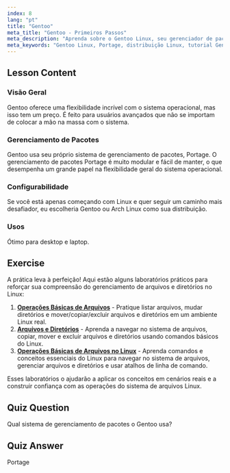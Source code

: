 ```yaml
---
index: 8
lang: "pt"
title: "Gentoo"
meta_title: "Gentoo - Primeiros Passos"
meta_description: "Aprenda sobre o Gentoo Linux, seu gerenciador de pacotes Portage e sua alta configurabilidade. Descubra se esta distro flexível é ideal para sua jornada avançada no Linux."
meta_keywords: "Gentoo Linux, Portage, distribuição Linux, tutorial Gentoo, Linux para iniciantes, guia Linux, configurabilidade Gentoo"
---
```


## Lesson Content

### Visão Geral

Gentoo oferece uma flexibilidade incrível com o sistema operacional, mas isso tem um preço. É feito para usuários avançados que não se importam de colocar a mão na massa com o sistema.

### Gerenciamento de Pacotes

Gentoo usa seu próprio sistema de gerenciamento de pacotes, Portage. O gerenciamento de pacotes Portage é muito modular e fácil de manter, o que desempenha um grande papel na flexibilidade geral do sistema operacional.

### Configurabilidade

Se você está apenas começando com Linux e quer seguir um caminho mais desafiador, eu escolheria Gentoo ou Arch Linux como sua distribuição.

### Usos

Ótimo para desktop e laptop.

## Exercise

A prática leva à perfeição! Aqui estão alguns laboratórios práticos para reforçar sua compreensão do gerenciamento de arquivos e diretórios no Linux:

1. **[Operações Básicas de Arquivos](https://labex.io/pt/labs/linux-basic-files-operations-270248)** - Pratique listar arquivos, mudar diretórios e mover/copiar/excluir arquivos e diretórios em um ambiente Linux real.
2. **[Arquivos e Diretórios](https://labex.io/pt/labs/linux-files-and-directories-270246)** - Aprenda a navegar no sistema de arquivos, copiar, mover e excluir arquivos e diretórios usando comandos básicos do Linux.
3. **[Operações Básicas de Arquivos no Linux](https://labex.io/pt/labs/linux-basic-file-operations-in-linux-18001)** - Aprenda comandos e conceitos essenciais do Linux para navegar no sistema de arquivos, gerenciar arquivos e diretórios e usar atalhos de linha de comando.

Esses laboratórios o ajudarão a aplicar os conceitos em cenários reais e a construir confiança com as operações do sistema de arquivos Linux.

## Quiz Question

Qual sistema de gerenciamento de pacotes o Gentoo usa?

## Quiz Answer

Portage
